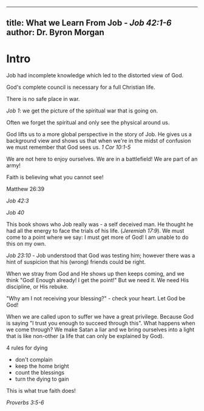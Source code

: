 ----
title: What we Learn From Job - _Job 42:1-6_
author: Dr. Byron Morgan
----

# Intro

Job had incomplete knowledge which led to the distorted view of God.

God's complete council is necessary for a full Christian life.

There is no safe place in war.

_Job 1_: we get the picture of the spiritual war that is going on.

Often we forget the spiritual and only see the physical around us. 

God lifts us to a more global perspective in the story of Job. He gives us a
background view and shows us that when we're in the midst of confusion we must
remember that God sees us. _1 Cor 10:1-5_

We are not here to enjoy ourselves. We are in a battlefield! We are part of an
army! 

Faith is believing what you cannot see!

Matthew 26:39

_Job 42:3_

_Job 40_ 

This book shows who Job really was - a self deceived man. He thought he had all
the energy to face the trials of his life. (_Jeremiah 17:9_). We must come to a
point where we say: I must get more of God! I am unable to do this on my own.

_Job 23:10_ - Job understood that God was testing him; however there was a hint
of suspicion that his (wrong) friends could be right.

When we stray from God and He shows up then keeps coming, and we think "God!
Enough already! I get the point!" But we need it. We need His discipline, or
His rebuke. 

"Why am I not receiving your blessing?" - check your heart. Let God be God!

When we are called upon to suffer we have a great privilege. Because God is
saying "I trust you enough to succeed through this". What happens when we come
through? We make Satan a liar and we bring ourselves into a light that is like
non-other (a life that can only be explained by God).

4 rules for dying

* don't complain
* keep the home bright
* count the blessings
* turn the dying to gain

This is what true faith does!

_Proverbs 3:5-6_
